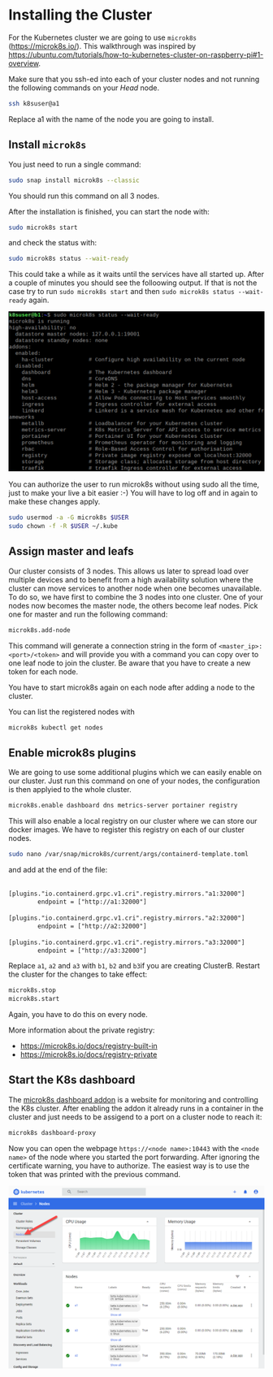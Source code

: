 # Installing the Cluster
For the Kubernetes cluster we are going to use `microk8s` (https://microk8s.io/). This walkthrough was inspired by https://ubuntu.com/tutorials/how-to-kubernetes-cluster-on-raspberry-pi#1-overview.

Make sure that you ssh-ed into each of your cluster nodes and not running the following commands on your _Head_ node.

```bash
ssh k8suser@a1
```
Replace a1 with the name of the node you are going to install.

## Install `microk8s`
You just need to run a single command:
  ```bash
  sudo snap install microk8s --classic
  ```

You should run this command on all 3 nodes.

After the installation is finished, you can start the node with:
  ```bash
  sudo microk8s start
  ```

and check the status with:
  ```bash
  sudo microk8s status --wait-ready
  ```

This could take a while as it waits until the services have all started up. 
After a couple of minutes you should see the folloowing output.
If that is not the case try to run `sudo microk8s start` and then `sudo microk8s status --wait-ready` again.

![Screenshot3](Screenshot3.png)

You can authorize the user to run microk8s without using sudo all the time, just to make your live a bit easier :-)
You will have to log off and in again to make these changes apply.
```bash
sudo usermod -a -G microk8s $USER
sudo chown -f -R $USER ~/.kube
```

## Assign master and leafs
Our cluster consists of 3 nodes. This allows us later to spread load over multiple devices and to benefit from a high availability solution where the cluster can move services to another node when one becomes unavailable.
To do so, we have first to combine the 3 nodes into one cluster.
One of your nodes now becomes the master node, the others become leaf nodes. Pick one for master and run the following command:
  ```bash
  microk8s.add-node
  ```
This command will generate a connection string in the form of `<master_ip>:<port>/<token>` and will provide you with a 
command you can copy over to one leaf node to join the cluster. Be aware that you have to create a new token for each node.

You have to start microk8s again on each node after adding a node to the cluster.

You can list the registered nodes with
  ```bash
microk8s kubectl get nodes
```

## Enable microk8s plugins
We are going to use some additional plugins which we can easily enable on our cluster. 
Just run this command on one of your nodes, the configuration is then applyied to the whole cluster.
```bash
microk8s.enable dashboard dns metrics-server portainer registry
```

This will also enable a local registry on our cluster where we can store our docker images.
We have to register this registry on each of our cluster nodes.

```bash
sudo nano /var/snap/microk8s/current/args/containerd-template.toml
```
and add at the end of the file:
```
      [plugins."io.containerd.grpc.v1.cri".registry.mirrors."a1:32000"]
        endpoint = ["http://a1:32000"]
      [plugins."io.containerd.grpc.v1.cri".registry.mirrors."a2:32000"]
        endpoint = ["http://a2:32000"]
      [plugins."io.containerd.grpc.v1.cri".registry.mirrors."a3:32000"]
        endpoint = ["http://a3:32000"]
```
Replace `a1`, `a2` and `a3` with `b1`, `b2` and `b3`if you are creating ClusterB.
Restart the cluster for the changes to take effect:

```bash
microk8s.stop
microk8s.start
```
Again, you have to do this on every node.

More information about the private registry:
* https://microk8s.io/docs/registry-built-in
* https://microk8s.io/docs/registry-private


## Start the K8s dashboard
The [microk8s dashboard addon](https://microk8s.io/docs/addon-dashboard) is a website for monitoring and controlling the K8s cluster. After enabling the addon it already runs in a container in the cluster and just needs to be assigend to a port on a cluster node to reach it:
```bash
microk8s dashboard-proxy
```
Now you can open the webpage `https://<node name>:10443` with the `<node name>` of the node where you started the port forwarding. 
After ignoring the certificate warning, you have to authorize. The easiest way is to use the token that was printed with the previous command.

![Screenshot_Dashboard0](Screenshot_Dashboard0.png)

